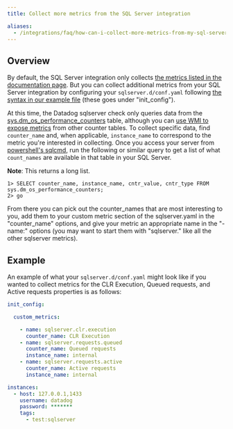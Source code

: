 ```yaml
---
title: Collect more metrics from the SQL Server integration

aliases:
  - /integrations/faq/how-can-i-collect-more-metrics-from-my-sql-server-integration
---
```


## Overview

By default, the SQL Server integration only collects [the metrics listed in the documentation page][1]. But you can collect additional metrics from your SQL Server integration by configuring your `sqlserver.d/conf.yaml` following [the syntax in our example file][2] (these goes under "init_config").

At this time, the Datadog sqlserver check only queries data from the [sys.dm_os_performance_counters][3] table, although you can [use WMI to expose metrics][4] from other counter tables. To collect specific data, find `counter_name` and, when applicable, `instance_name` to correspond to the metric you're interested in collecting. Once you access your server from [powershell's sqlcmd][5], run the following or similar query to get a list of what `count_names` are available in that table in your SQL Server.

**Note**: This returns a long list.

```text
1> SELECT counter_name, instance_name, cntr_value, cntr_type FROM sys.dm_os_performance_counters;
2> go
```

From there you can pick out the counter_names that are most interesting to you, add them to your custom metric section of the sqlserver.yaml in the "counter_name" options, and give your metric an appropriate name in the "- name:" options (you may want to start them with "sqlserver." like all the other sqlserver metrics).

## Example

An example of what your `sqlserver.d/conf.yaml` might look like if you wanted to collect metrics for the CLR Execution, Queued requests, and Active requests properties is as follows:

```yaml
init_config:

  custom_metrics:

    - name: sqlserver.clr.execution
      counter_name: CLR Execution
    - name: sqlserver.requests.queued
      counter_name: Queued requests
      instance_name: internal
    - name: sqlserver.requests.active
      counter_name: Active requests
      instance_name: internal

instances:
  - host: 127.0.0.1,1433
    username: datadog
    password: *******
    tags:
      - test:sqlserver
```

[1]: /integrations/sqlserver/
[2]: https://github.com/DataDog/integrations-core/blob/master/sqlserver/datadog_checks/sqlserver/data/conf.yaml.example
[3]: https://msdn.microsoft.com/en-us/library/ms187743.aspx
[4]: /integrations/guide/use-wmi-to-collect-more-sql-server-performance-metrics/
[5]: https://msdn.microsoft.com/en-us/library/ms188247.aspx

